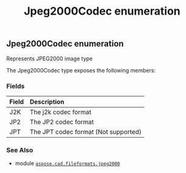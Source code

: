 ﻿---
title: Jpeg2000Codec enumeration
second_title: Aspose.CAD for Python via .NET API References
description: 
type: docs
weight: 10
url: /python-net/aspose.cad.fileformats.jpeg2000/jpeg2000codec/
is_root: false
---

## Jpeg2000Codec enumeration

Represents JPEG2000 image type



The Jpeg2000Codec type exposes the following members:

### Fields
| Field | Description |
| :- | :- |
| J2K | The j2k codec format |
| JP2 | The JP2 codec format |
| JPT | The JPT codec format (Not supported) |



### See Also
* module [`aspose.cad.fileformats.jpeg2000`](..)
